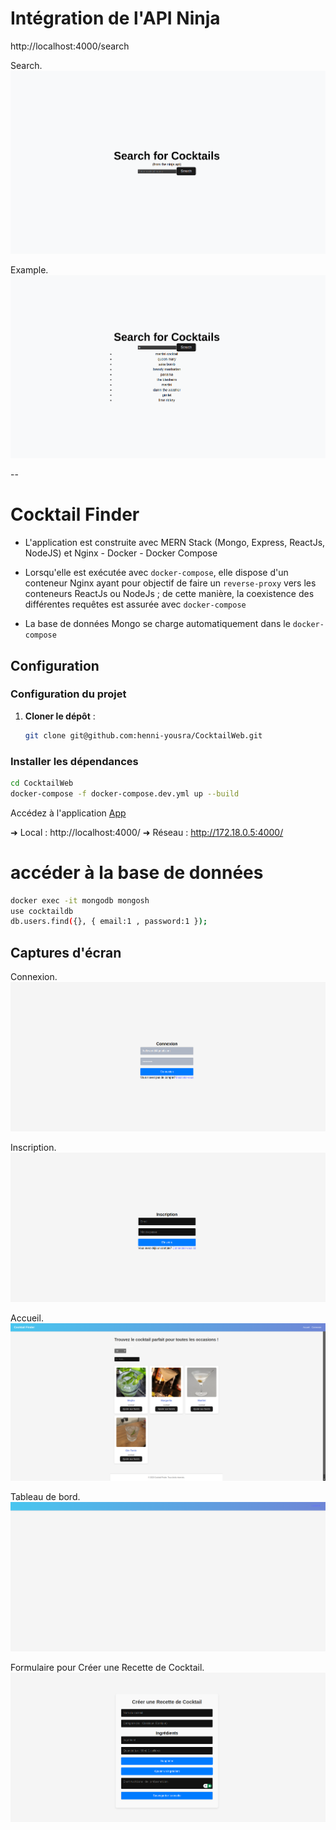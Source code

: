 # Intégration de l'API Ninja

http://localhost:4000/search




Search.
![search](images/search.png)

Example.
![search](images/m_search_example.png)



--

# Cocktail Finder 

-   L'application est construite avec MERN Stack (Mongo, Express, ReactJs, NodeJS) et Nginx - Docker - Docker Compose

-   Lorsqu'elle est exécutée avec `docker-compose`, elle dispose d'un conteneur Nginx ayant pour objectif de faire un `reverse-proxy` vers les conteneurs ReactJs ou NodeJs ; de cette manière, la coexistence des différentes requêtes est assurée avec `docker-compose`

-   La base de données Mongo se charge automatiquement dans le `docker-compose`

## Configuration

### Configuration du projet

1. **Cloner le dépôt** :
   ```bash
   git clone git@github.com:henni-yousra/CocktailWeb.git
   ```

### Installer les dépendances
   ```bash
cd CocktailWeb
docker-compose -f docker-compose.dev.yml up --build
   ```
Accédez à l'application [ App ](http://localhost:4000/)

➜  Local :   http://localhost:4000/
➜  Réseau : http://172.18.0.5:4000/

# accéder à la base de données

   ```bash
docker exec -it mongodb mongosh
use cocktaildb
db.users.find({}, { email:1 , password:1 });
   ```

## Captures d'écran

Connexion.
![Connexion](images/login.png)

Inscription.
![Inscription](images/signup.png)

Accueil.
![Accueil](images/home.png)

Tableau de bord.
![Tableau de bord](images/dashboard.png)

Formulaire pour Créer une Recette de Cocktail.
![Formulaire pour Créer une Recette de Cocktail](images/formulaire_creation_cocktail.png)